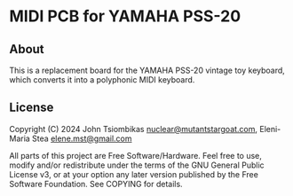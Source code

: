 MIDI PCB for YAMAHA PSS-20
==========================

About
-----
This is a replacement board for the YAMAHA PSS-20 vintage toy keyboard, which
converts it into a polyphonic MIDI keyboard.

License
-------
Copyright (C) 2024 John Tsiombikas <nuclear@mutantstargoat.com>,
                   Eleni-Maria Stea <elene.mst@gmail.com>

All parts of this project are Free Software/Hardware. Feel free to use, modify
and/or redistribute under the terms of the GNU General Public License v3, or at
your option any later version published by the Free Software Foundation. See
COPYING for details.
